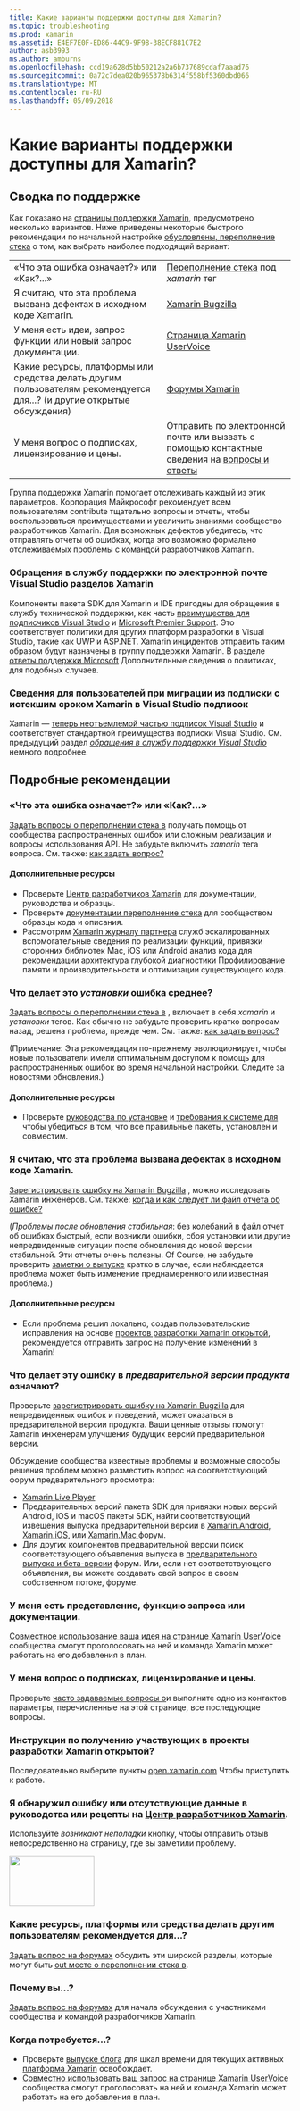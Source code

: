 ```yaml
---
title: Какие варианты поддержки доступны для Xamarin?
ms.topic: troubleshooting
ms.prod: xamarin
ms.assetid: E4EF7E0F-ED86-44C9-9F98-38ECF881C7E2
author: asb3993
ms.author: amburns
ms.openlocfilehash: ccd19a628d5bb50212a2a6b737689cdaf7aaad76
ms.sourcegitcommit: 0a72c7dea020b965378b6314f558bf5360dbd066
ms.translationtype: MT
ms.contentlocale: ru-RU
ms.lasthandoff: 05/09/2018
---
```

# <a name="what-support-options-are-available-for-xamarin"></a>Какие варианты поддержки доступны для Xamarin?

## <a name="summary-of-support-options"></a>Сводка по поддержке

Как показано на [страницы поддержки Xamarin](https://www.xamarin.com/support), предусмотрено несколько вариантов.  Ниже приведены некоторые быстрого рекомендации по начальной настройке [обусловлены, переполнение стека](http://stackoverflow.com/help/product-support) о том, как выбрать наиболее подходящий вариант:

|   |   |
|---|---|
|«Что эта ошибка означает?» или «Как?...»|[Переполнение стека](http://stackoverflow.com/questions/ask?tags=xamarin) под *xamarin* тег|
|Я считаю, что эта проблема вызвана дефектах в исходном коде Xamarin.|[Xamarin Bugzilla](https://bugzilla.xamarin.com/page.cgi?id=bug-writing.html)|
|У меня есть идеи, запрос функции или новый запрос документации.|[Страница Xamarin UserVoice](https://xamarin.uservoice.com)|
|Какие ресурсы, платформы или средства делать другим пользователям рекомендуется для...? (и другие открытые обсуждения)|[Форумы Xamarin](https://forums.xamarin.com)|
|У меня вопрос о подписках, лицензирование и цены.|Отправить по электронной почте или вызвать с помощью контактные сведения на [вопросы и ответы](https://www.xamarin.com/faq)|

Группа поддержки Xamarin помогает отслеживать каждый из этих параметров.  Корпорация Майкрософт рекомендует всем пользователям contribute тщательно вопросы и отчеты, чтобы воспользоваться преимуществами и увеличить знаниями сообщество разработчиков Xamarin.  Для возможных дефектов убедитесь, что отправлять отчеты об ошибках, когда это возможно формально отслеживаемых проблемы с командой разработчиков Xamarin.

<a name="Visual_Studio_email_support_incidents_for_Xamarin_topics"/>

### <a name="visual-studio-email-support-incidents-for-xamarin-topics"></a>Обращения в службу поддержки по электронной почте Visual Studio разделов Xamarin

Компоненты пакета SDK для Xamarin и IDE пригодны для обращения в службу технической поддержки, как часть [преимущества для подписчиков Visual Studio](https://msdn.microsoft.com/subscriptions/bb266240) и [Microsoft Premier Support](https://www.microsoft.com/microsoftservices/support.aspx).  Это соответствует политики для других платформ разработки в Visual Studio, такие как UWP и ASP.NET.  Xamarin инцидентов отправить таким образом будут назначены в группу поддержки Xamarin.  В разделе [ответы поддержки Microsoft](https://support.microsoft.com/gp/offerprophone) Дополнительные сведения о политиках, для подобных случаев.

### <a name="information-for-users-migrating-from-expired-xamarin-subscriptions-to-visual-studio-subscriptions"></a>Сведения для пользователей при миграции из подписки с истекшим сроком Xamarin в Visual Studio подписок

Xamarin — [теперь неотъемлемой частью подписок Visual Studio](https://blog.xamarin.com/xamarin-for-all/) и соответствует стандартной преимущества подписки Visual Studio.  См. предыдущий раздел [ *обращения в службу поддержки Visual Studio* ](#Visual_Studio_email_support_incidents_for_Xamarin_topics) немного подробнее.

## <a name="detailed-recommendations"></a>Подробные рекомендации

### <a name="what-does-this-error-mean-or-how-do-i--"></a>«Что эта ошибка означает?» или «Как?...»

[Задать вопросы о переполнении стека в](http://stackoverflow.com/questions/ask?tags=xamarin) получать помощь от сообщества распространенных ошибок или сложным реализации и вопросы использования API.  Не забудьте включить _xamarin_ тега вопроса.  См. также: [как задать вопрос?](http://stackoverflow.com/help/how-to-ask)

#### <a name="additional-resources"></a>Дополнительные ресурсы

-   Проверьте [Центр разработчиков Xamarin](/index.md) для документации, руководства и образцы.
-   Проверьте [документации переполнение стека](http://stackoverflow.com/documentation) для сообществом образцы кода и описания.
-   Рассмотрим [Xamarin журналу партнера](https://www.xamarin.com/consulting-partners) служб эскалированных вспомогательные сведения по реализации функций, привязки сторонних библиотек Mac, iOS или Android анализ кода для рекомендации архитектура глубокой диагностики Профилирование памяти и производительности и оптимизации существующего кода.

### <a name="what-does-this-installation-error-mean"></a>Что делает это _установки_ ошибка среднее?

[Задать вопросы о переполнении стека в](http://stackoverflow.com/questions/ask?tags=xamarin+installation) , включает в себя _xamarin_ и _установки_ тегов.  Как обычно не забудьте проверить кратко вопросам назад, решена проблема, прежде чем.  См. также: [как задать вопрос?](http://stackoverflow.com/help/how-to-ask)

(Примечание: Эта рекомендация по-прежнему эволюционирует, чтобы новые пользователи имели оптимальным доступом к помощь для распространенных ошибок во время начальной настройки.  Следите за новостями обновления.)

#### <a name="additional-resources"></a>Дополнительные ресурсы

-   Проверьте [руководства по установке](~/cross-platform/get-started/installation/index.md) и [требования к системе для](~/cross-platform/get-started/requirements.md) чтобы убедиться в том, что все правильные пакеты, установлен и совместим.

### <a name="i-believe-this-problem-is-caused-by-a-defect-in-the-xamarin-source-code"></a>Я считаю, что эта проблема вызвана дефектах в исходном коде Xamarin.

[Зарегистрировать ошибку на Xamarin Bugzilla](https://bugzilla.xamarin.com/page.cgi?id=bug-writing.html) , можно исследовать Xamarin инженеров.  См. также: [когда и как следует ли файл отчета об ошибке?](~/cross-platform/troubleshooting/questions/howto-file-bug.md)

(*Проблемы после обновления стабильная*: без колебаний в файл отчет об ошибках быстрый, если возникли ошибки, сбоя установки или другие непредвиденные ситуации после обновления до новой версии стабильной.  Эти отчеты очень полезны.  Of Course, не забудьте проверить [заметки о выпуске](https://developer.xamarin.com/releases/) кратко в случае, если наблюдается проблема может быть изменение преднамеренного или известная проблема.)

#### <a name="additional-resources"></a>Дополнительные ресурсы

-   Если проблема решил локально, создав пользовательские исправления на основе [проектов разработки Xamarin открытой](http://open.xamarin.com/), рекомендуется отправить запрос на получение изменений в Xamarin!

### <a name="what-does-this-error-in-a-preview-product-mean"></a>Что делает эту ошибку в _предварительной версии продукта_ означают?

Проверьте [зарегистрировать ошибку на Xamarin Bugzilla](https://bugzilla.xamarin.com/page.cgi?id=bug-writing.html) для непредвиденных ошибок и поведений, может оказаться в предварительной версии продукта.  Ваши ценные отзывы помогут Xamarin инженерам улучшения будущих версий предварительной версии.

Обсуждение сообщества известные проблемы и возможные способы решения проблем можно разместить вопрос на соответствующий форум предварительного просмотра:

-   [Xamarin Live Player](https://forums.xamarin.com/categories/live-player)
-   Предварительных версий пакета SDK для привязки новых версий Android, iOS и macOS пакеты SDK, найти соответствующий извещения выпуска предварительной версии в [Xamarin.Android](http://forums.xamarin.com/categories/android), [Xamarin.iOS](http://forums.xamarin.com/categories/ios), или [Xamarin.Mac ](http://forums.xamarin.com/categories/mac) форум.
-   Для других компонентов предварительной версии поиск соответствующего объявления выпуска в [предварительного выпуска и бета-версии](http://forums.xamarin.com/categories/xamarin-prerelease) форум.  Или, если нет соответствующего объявления, вы можете создавать свой вопрос в своем собственном потоке, форуме.

### <a name="i-have-an-idea-feature-request-or-documentation-request"></a>У меня есть представление, функцию запроса или документации.

[Совместное использование ваша идея на странице Xamarin UserVoice](https://xamarin.uservoice.com) сообщества смогут проголосовать на ней и команда Xamarin может работать на его добавления в план.

### <a name="i-have-a-question-about-subscriptions-licensing-or-pricing"></a>У меня вопрос о подписках, лицензирование и цены.

Проверьте [часто задаваемые вопросы о](https://www.xamarin.com/faq)и выполните одно из контактов параметры, перечисленные на этой странице, все последующие вопросы.

### <a name="how-do-i-get-involved-in-xamarins-open-source-development-projects"></a>Инструкции по получению участвующих в проекты разработки Xamarin открытой?

Последовательно выберите пункты [open.xamarin.com](http://open.xamarin.com/) Чтобы приступить к работе.

### <a name="i-found-a-mistake-or-missing-information-in-the-guides-or-recipes-on-the-xamarin-developer-centerindexmd"></a>Я обнаружил ошибку или отсутствующие данные в руководства или рецепты на [Центр разработчиков Xamarin](/index.md).

Используйте _возникают неполадки_ кнопку, чтобы отправить отзыв непосредственно на страницу, где вы заметили проблему.

[<img src="support-options-images/feedback.png" style="width: 152px; height: 90px;">](support-options-images/feedback.png)

### <a name="what-resources-frameworks-or-tools-do-other-users-recommend-for--"></a>Какие ресурсы, платформы или средства делать другим пользователям рекомендуется для...?

[Задать вопрос на форумах](https://forums.xamarin.com/) обсудить эти широкой разделы, которые могут быть [out месте о переполнении стека в](http://stackoverflow.com/help/dont-ask).

### <a name="why-do-you--"></a>Почему вы...?

[Задать вопрос на форумах](https://forums.xamarin.com/) для начала обсуждения с участниками сообщества и командой разработчиков Xamarin.

### <a name="when-will-you--"></a>Когда потребуется...?

-   Проверьте [выпуске блога](http://releases.xamarin.com/) для шкал времени для текущих активных [платформа Xamarin](https://www.xamarin.com/platform) освобождает.
-   [Совместно использовать ваш запрос на странице Xamarin UserVoice](https://xamarin.uservoice.com) сообщества смогут проголосовать на ней и команда Xamarin может работать на его добавления в план.

